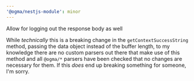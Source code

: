 ```yaml
---
'@ogma/nestjs-module': minor
---
```


Allow for logging out the response body as well

While _technically_ this is a breaking change in the `getContextSuccessString` method, passing the data object instead of the buffer length, to my knowledge there are no custom parsers out there that make use of this method and all `@ogma/*` parsers have been checked that no changes are necessary for them. If this _does_ end up breaking something for someone, I'm sorry.

